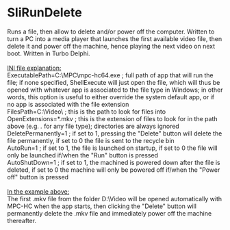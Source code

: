 # SliRunDelete
Runs a file, then allow to delete and/or power off the computer. Written to turn a PC into a media player that launches the first available video file, then delete it and power off the machine, hence playing the next video on next boot. Written in Turbo Delphi.
<br>
<br><u>INI file explanation:</u>
<BR>ExecutablePath=C:\MPC\mpc-hc64.exe ; full path of app that will run the file; if none specified, ShellExecute will just open the file, which will thus be opened with whatever app is associated to the file type in Windows; in other words, this option is useful to either override the system default app, or if no app is associated with the file extension 
<br>FilesPath=C:\Video\  ; this is the path to look for files into
<br>OpenExtensions=*.mkv ; this is the extension of files to look for in the path above (e.g. *.* for any file type); directories are always ignored
<br>DeletePermanently=1  ; if set to 1, pressing the "Delete" button will delete the file permanently, if set to 0 the file is sent to the recycle bin
<br>AutoRun=1            ; if set to 1, the file is launched on startup, if set to 0 the file will only be launched if/when the "Run" button is pressed
<br>AutoShutDown=1       ; if set to 1, the machined is powered down after the file is deleted, if set to 0 the machine will only be powered off if/when the "Power off" button is pressed
<br>
<br><u>In the example above:</u>
<br>The first .mkv file from the folder D:\Video will be opened automatically with MPC-HC when the app starts, then clicking the "Delete" button will permanently delete the .mkv file and immediately power off the machine thereafter.
